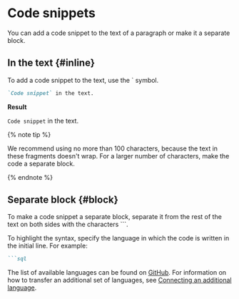 # Code snippets

You can add a code snippet to the text of a paragraph or make it a separate block.

## In the text {#inline}

To add a code snippet to the text, use the ` symbol.

```markdown
`Code snippet` in the text.
```

**Result**

`Code snippet` in the text.

{% note tip %}

We recommend using no more than 100 characters, because the text in these fragments doesn't wrap. For a larger number of characters, make the code a separate block.

{% endnote %}

## Separate block {#block}

To make a code snippet a separate block, separate it from the rest of the text on both sides with the characters ```.

To highlight the syntax, specify the language in which the code is written in the initial line. For example:

```markdown
```sql
```

The list of available languages can be found on [GitHub](https://github.com/highlightjs/highlight.js/tree/master/src/languages). For information on how to transfer an additional set of languages, see [Connecting an additional language](../tools/transform/highlight.md#add).

